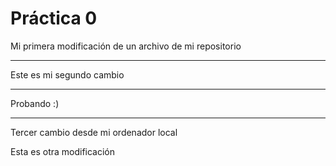  # Práctica 0

Mi primera modificación de un archivo
de mi repositorio

*************************************
Este es mi segundo cambio
*************************************
Probando :)


-------------------------------------
Tercer cambio desde mi ordenador local

Esta es otra modificación